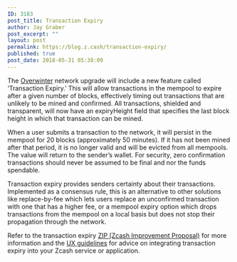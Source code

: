 ```yaml
---
ID: 3183
post_title: Transaction Expiry
author: Jay Graber
post_excerpt: ""
layout: post
permalink: https://blog.z.cash/transaction-expiry/
published: true
post_date: 2018-05-31 05:38:09
---
```

<span style="font-weight: 400;">The </span><a href="https://z.cash/upgrade/overwinter.html"><span style="font-weight: 400;">Overwinter</span></a><span style="font-weight: 400;"> network upgrade will include a new feature called ‘Transaction Expiry.’ This will allow transactions in the mempool to expire after a given number of blocks, effectively timing out transactions that are unlikely to be mined and confirmed. All transactions, shielded and transparent, will now have an expiryHeight field that specifies the last block height in which that transaction can be mined.</span>

<span style="font-weight: 400;">When a user submits a transaction to the network, it will persist in the mempool for 20 blocks (approximately 50 minutes). If it has not been mined after that period, it is no longer valid and will be evicted from all mempools. The value will return to the sender’s wallet. For security, zero confirmation transactions should never be assumed to be final and nor the funds spendable. </span>

<span style="font-weight: 400;">Transaction expiry provides senders certainty about their transactions. Implemented as a consensus rule, this is an alternative to other solutions like replace-by-fee which lets users replace an unconfirmed transaction with one that has a higher fee, or a mempool expiry option which drops transactions from the mempool on a local basis but does not stop their propagation through the network.</span>

<span style="font-weight: 400;">Refer to the transaction expiry </span><a href="https://github.com/zcash/zips/blob/master/zip-0203.rst"><span style="font-weight: 400;">ZIP (Zcash Improvement Proposal)</span></a><span style="font-weight: 400;"> for more information and the </span><a href="https://z.cash/support/ux-checklist.html#transactions"><span style="font-weight: 400;">UX guidelines</span></a><span style="font-weight: 400;"> for advice on integrating transaction expiry into your Zcash service or application. </span>